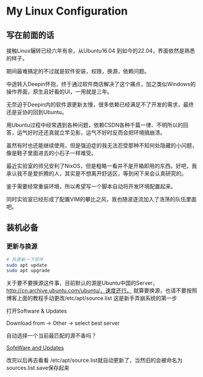 # My Linux Configuration

## 写在前面的话

接触Linux辗转已经六年有余，从Ubuntu16.04 到如今的22.04，界面依然是熟悉的样子。

期间最难搞定的不过就是软件安装，权限，换源，依赖问题。

中途转入Deepin怀抱，终于通过软件商店解决了这个痛点，加之类似Windows的操作界面，原生且好看的UI，一用就是三年。

无奈迫于Deepin内的软件源更新太慢，很多依赖已经满足不了开发的需求，最终还是妥协的回到Ubuntu。

用Ubuntu过程中经常遇到各种问题，依赖CSDN各种千篇一律、不明所以的回答，运气好时还还真就立竿见影，运气不好时反而会把环境搞崩溃。

虽然有时也还能继续使用，但是强迫症的我无法忍受那种不知何处隐藏的小问题，像是鞋子里面进去的小石子一样难受。

最近实验室的师兄安利了NixOS，但是粗略一看并不是开箱即用的东西。好吧，我承认我不是爱折腾的人，其实是不想离开舒适区，等到闲下来会认真研究的。

鉴于需要经常重装环境，所以希望写一个脚本自动将开发环境配置起来。

同时实验室已经形成了配置VIM的攀比之风，我也随波逐流加入了浩荡的队伍里面吧。


## 装机必备

### 更新与换源

```bash
# 先更新一下软件
sudo apt update
sudo apt upgrade


```

关于要不要换源这件事，目前默认的源是Ubuntu中国的Server，http://cn.archive.ubuntu.com/ubuntu/，速度还行。
 就算要换源，也请不要按照博客上面的教程手动更改/etc/apt/source.list
这是新手弄崩系统的第一步

打开Software & Updates

Download from -> Other -> select best server

自动选择一个当前最匹配的源不香吗？

[SofeWare and Updates](./img/sourcelist.png)

改完以后再去看看 /etc/apt/source.list就自动更新了，当然旧的会被命名为sources.list.save保存起来
